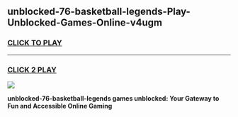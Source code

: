 
## unblocked-76-basketball-legends-Play-Unblocked-Games-Online-v4ugm
<h3>
<a href="https://premium76.site?title=unblocked-76-basketball-legends&ref=25A">CLICK TO PLAY</a></h3>
<hr>

<h3>
<a href="https://premium76.site?title=unblocked-76-basketball-legends&ref=25A">CLICK 2 PLAY</a>
  
</h3>

<a href="https://premium76.site?title=unblocked-76-basketball-legends&ref=25A"><img src="https://clearcache.store/games.png"></a>


**unblocked-76-basketball-legends games unblocked: Your Gateway to Fun and Accessible Online Gaming**
